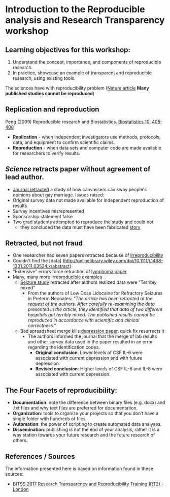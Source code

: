 # Introduction to the Reproducible analysis and Research Transparency workshop

## Learning objectives for this workshop:

1. Understand the concept, importance, and components of reproducible research.
2. In practice, showcase an example  of transparent and reproducible research, using existing tools.

The sciences have with reproducibility problem ([Nature article](http://www.nature.com/news/1-500-scientists-lift-the-lid-on-reproducibility-1.19970)
**Many published studies cannot be reproduced**)

## Replication and reproduction

Peng (2009) Reproducible research and Biostatistics. [Biostatistics 10: 405-408](http://biostatistics.oxfordjournals.org/content/10/3/405.full)
  - **Replication** - when independent investigators use methods, protocols, data, and equipment to confirm scientific claims.
  - **Reproduction** - when data sets and computer code are made available for researchers to verify results.

## _Science_ retracts paper without agreement of lead author.
-  [Journal retracted](http://news.sciencemag.org/policy/2015/05/science-retracts-gay-marriage-paper-without-lead-author-s-consent) a study of how canvassers can sway people's opinions about gay marriage. Issues raised:
  - Original survey data not made available for independent reproduction of results
  - Survey incentives misrepresented
  - Sponsorship statement false
  - Two grad students attempted to reproduce the study and could not.
    - they concluded the data must have been fabricated [story](http://fivethirtyeight.com/features/how-two-grad-students-uncovered-michael-lacour-fraud-and-a-way-to-change-opinions-on-transgender-rights/)

## Retracted, but not fraud

- One researcher had seven papers retracted because of [irreproducibility](http://retractionwatch.com/2014/11/14/univ-no-misconduct-but-poor-research-practice-in-mgt-profs-work-now-subject-to-7-retractions/#more-23666)
- Couldn't find the [data] (http://onlinelibrary.wiley.com/doi/10.1111/j.1468-1331.2011.03524.x/abstract)
- "Extensive" errors force retraction of [lymphoma paper](http://retractionwatch.com/2013/01/14/extensive-errors-force-retraction-of-lymphoma-radiation-paper/)
- Many, many more [irreproducible examples](https://github.com/Reproducible-Science-Curriculum/Reproducible-Science-Hackathon-Dec-08-2014/wiki/Irreproducible-Examples)
  - [Seizure study](http://retractionwatch.com/2013/02/01/seizure-study-retracted-after-authors-realize-data-got-terribly-mixed/) retracted after authors realized data were "Terribly mixed"
    - From the authors of Low Dose Lidocaine for Refractory Seizures in Preterm Neonates: _"The article has been retracted at the request of the authors. After carefully re-examining the data presented in the article, they identified that data of two different hospitals got terribly mixed. The published results cannot be reproduced in accordance with scientific and clinical correctness."_
  - Bad spreadsheet merge kills [depression paper](http://retractionwatch.com/2014/07/01/bad-spreadsheet-merge-kills-depression-paper-quick-fix-resurrects-it/), quick fix resurrects it
      - The authors informed the journal that the merge of lab results and other survey data used in the paper resulted in an error regarding the identification codes.
        - **Original conclusion**: Lower levels of CSF IL-6 were associated with current depression and with future depression.
        - **Revised conclusion**: Higher levels of CSF IL-6 and IL-8 were associated with current depression.

## The Four Facets of reproducibility:

* **Documentation**: note the difference between binary files (e.g. docx) and .txt files and why text files are preferred for documentation.
* **Organization**: tools to organize your projects so that you don’t have a single folder with hundreds of files.
* **Automation**: the power of scripting to create automated data analyses.
* **Dissemination**: publishing is not the end of your analysis, rather it is a way station towards your future research and the future research of others.

## References / Sources

The information presented here is based on information found in these sources:

 - [BITSS 2017 Research Transparency and Reproducibility Training (RT2) - London](https://osf.io/cdfh7/)
